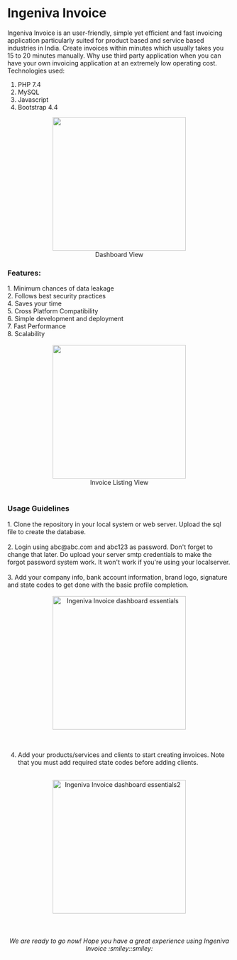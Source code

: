 # Ingeniva Invoice
Ingeniva Invoice is an user-friendly, simple yet efficient and fast invoicing application particularly suited for product based and service based industries in India. Create invoices within minutes which usually takes you 15 to 20 minutes manually. Why use third party application when you can have your own invoicing application at an extremely low operating cost. Technologies used:
  1. PHP 7.4
  2. MySQL
  3. Javascript
  4. Bootstrap 4.4

<div align="center"><img src="https://ingeniva.co.in/assets/img/invoice/pic2.png" height="300px"></div>
<div align="center">Dashboard View</div>

<h3>Features:</h3>
  1. Minimum chances of data leakage<br>
  2. Follows best security practices<br>
  4. Saves your time<br>
  5. Cross Platform Compatibility<br>
  6. Simple development and deployment<br>
  7. Fast Performance<br>
  8. Scalability<br><br>
  
<div align="center"><img src="https://ingeniva.co.in/assets/img/invoice/pic1.png" height="300px"></div>
<div align="center">Invoice Listing View</div>

<!--<div align="center"><img src="https://ingeniva.co.in/assets/img/invoice/0001.jpg" height="300px"></div>
<div align="center">Invoice Template</div>-->
<br>
<h3>Usage Guidelines</h3>
1. Clone the repository in your local system or web server. Upload the sql file to create the database.<br><br>
2. Login using abc@abc.com and abc123 as password. Don't forget to change that later. Do upload your server smtp credentials to make the forgot password system        work. It won't work if you're using your localserver.<br><br>
3. Add your company info, bank account information, brand logo, signature and state codes to get done with the basic profile completion.<br><br>

<div align="center"><img src="https://user-images.githubusercontent.com/76894046/117561113-798e4900-b0b1-11eb-8531-366244356599.jpg" height="300px" alt="Ingeniva  Invoice dashboard essentials"></div><br><br>

4. Add your products/services and clients to start creating invoices. Note that you must add required state codes before adding clients.
<br><br>
<div align="center"><img src="https://user-images.githubusercontent.com/76894046/117561289-2cab7200-b0b3-11eb-8adc-27165e5d63dc.jpg" height="300px" alt="Ingeniva  Invoice dashboard essentials2"></div><br><br>

<h6 align="center">We are ready to go now! Hope you have a great experience using Ingeniva Invoice :smiley::smiley:</h6>
